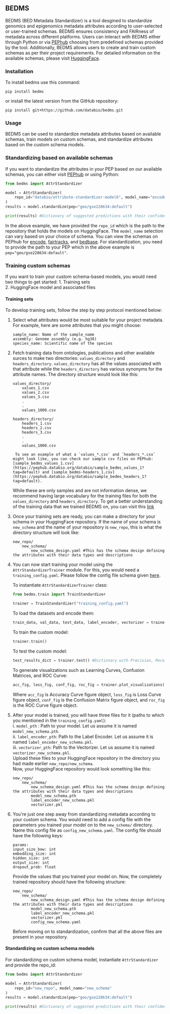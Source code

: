 ## BEDMS

BEDMS (BED Metadata Standardizer) is a tool desgined to standardize genomics and epigenomics metadata attributes according to user-selected or user-trained schemas. BEDMS ensures consistency and FAIRness of metadata across different platforms. 
Users can interact with BEDMS either through Python or via [PEPhub](https://pephub.databio.org/) choosing from predefined schemas provided by the tool. Additionally, BEDMS allows users to create and train custom schemas as per their project requirements. For detailed information on the available schemas, please visit [HuggingFace](https://huggingface.co/databio/attribute-standardizer-model6). 

### Installation

To install bedms use this command:

```
pip install bedms
```

or install the latest version from the GitHub repository:

```
pip install git+https://github.com/databio/bedms.git
```

### Usage

BEDMS can be used to standardize metadata attributes based on available schemas, train models on custom schemas, and standardize attributes based on the custom schema models.

### Standardizing based on available schemas

If you want to standardize the attributes in your PEP based on our available schemas, you can either visit [PEPhub](https://pephub.databio.org/) or using Python:

```python
from bedms import AttrStandardizer

model = AttrStandardizer(
    repo_id="databio/attribute-standardizer-model6", model_name="encode"
)
results = model.standardize(pep="geo/gse228634:default")

print(results) #Dictionary of suggested predictions with their confidence: {'attr_1':{'prediction_1': 0.70, 'prediction_2':0.30}}
```
In the above example, we have provided the `repo_id` which is the path to the repository that holds the models on HuggingFace. The `model_name` selection can vary based on your choice of schema. You can view the schemas on PEPhub for [encode](https://pephub.databio.org/schemas/databio/bedms_encode), [fairtracks](https://pephub.databio.org/schemas/databio/bedms_fairtracks), and [bedbase](https://pephub.databio.org/schemas/databio/bedms_bedbase).
For standardization, you need to provide the path to your PEP which in the above example is `pep="geo/gse228634:default"`.

### Training custom schemas

If you want to train your custom schema-based models, you would need two things to get started:
    1. Training sets   
    2. HuggingFace model and associated files

#### Training sets

To develop training sets, follow the step by step protocol mentioned below:   

1. Select what attributes would be most suitable for your project metadata. For example, here are some attributes that you might choose:  
    ```
    sample_name: Name of the sample_name
    assembly: Genome assembly (e.g. hg38)
    species_name: Scientific name of the species 
    ``` 

2. Fetch training data from ontologies, publications and other available surces to make two directories: `values_directory` and `headers_directory`. `values_directory` has all the values associated with that attribute while the `headers_directory` has various synonyms for the attribute names. 
    The directory structure would look like this:
    ```
    values_directory/
        values_1.csv
        values_2.csv
        values_3.csv
        .
        .
        values_1000.csv

    headers_directory/
        headers_1.csv
        headers_2.csv
        headers_3.csv
        .
        .
        values_1000.csv
    ```
        To see an example of what a `values_*.csv` and `headers_*.csv` might look like, you can check our sample csv files on PEPhub: [sample_bedms_values_1.csv](https://pephub.databio.org/databio/sample_bedms_values_1?tag=default) and [sample_bedms-headers_1.csv](https://pephub.databio.org/databio/sample_bedms_headers_1?tag=default).
    While these are only samples and are not information dense, we recommend having large vocabulary for the training files for both the `values_directory` and `headers_directory`. To get a better understanding of the training data that we trained BEDMS on, you can visit this [link](https://big.databio.org/bedms/)

3. Once your training sets are ready, you can make a directory for your schema in your HuggingFace repository. If the name of your schema is `new_schema` and the name of your repository is `new_repo`, this is what the directory structure will look like:
    ```
    new_repo/
        new_schema/
            new_schema_design.yaml #This has the schema design defining the attributes with their data types and descriptions

    ```

4. You can now start training your model using the `AttrStandardizerTrainer` module. For this, you would need a `training_config.yaml`. Please follow the config file schema given [here](https://github.com/databio/bedms/blob/saanika/training_config.yaml).

    To instantiate `AttrStandardizerTrainer` class:

    ```python
    from bedms.train import TrainStandardizer

    trainer = TrainStandardizer("training_config.yaml")

    ```
    To load the datasets and encode them:

    ```python
    train_data, val_data, test_data, label_encoder, vectorizer = trainer.load_data()
    ```

    To train the custom model:

    ```python
    trainer.train()
    ```

    To test the custom model:

    ```python
    test_results_dict = trainer.test() #Dictionary with Precision, Recall, and F1 values
    ```

    To generate visualizations such as Learning Curves, Confusion Matrices, and ROC Curve:

    ```python
    acc_fig, loss_fig, conf_fig, roc_fig = trainer.plot_visualizations() 
    ```
    Where `acc_fig` is Accuracy Curve figure object, `loss_fig` is Loss Curve figure object, `conf_fig` is the Confusion Matrix figure object, and `roc_fig` is the ROC Curve figure object. 

5. After your model is trained, you will have three files for it (paths to which you mentioned in the `training_config.yaml`):  
        i. `model_pth` : Path to your model. Let us assume it is named `model_new_schema.pth`.  
        ii. `label_encoder_pth`: Path to the Label Encoder. Let us assume it is named `label_encoder_new_schema.pkl`.  
        iii. `vectorizer_pth`: Path to the Vectorizer. Let us assume it is named `vectorizer_new_schema.pkl`.  
    Upload these files to your HuggingFace repository in the directory you had made earlier `new_repo/new_schema`.  
    Now, your HuggingFace repository would look something like this:

    ```
    new_repo/
        new_schema/
            new_schema_design.yaml #This has the schema design defining the attributes with their data types and descriptions
            model_new_schema.pth 
            label_encoder_new_schema.pkl
            vectorizer.pkl
    ```

6. You're just one step away from standardizing metadata according to your custom schema. You would need to add a config file with the parameters you trained your model on to the `new_schema/` directory. Name this config file as `config_new_schema.yaml`. The config file should have the following keys:
    ```
    params:
    input_size_bow: int
    embedding_size: int
    hidden_size: int
    output_size: int
    dropout_prob: float
    ```
    Provide the values that you trained your model on. Now, the completely trained repository should have the following structure:

    ```
    new_repo/
        new_schema/
            new_schema_design.yaml #This has the schema design defining the attributes with their data types and descriptions
            model_new_schema.pth 
            label_encoder_new_schema.pkl
            vectorizer.pkl
            config_new_schema.yaml
    ```
    Before moving on to standardization, confirm that all the above files are present in your repository.

#### Standardizing on custom schema models

For standardizing on custom schema model, instantiate `AttrStandardizer` and provide the repo_id:

```python
from bedms import AttrStandardizer

model = AttrStandardizer(
    repo_id="new_repo", model_name="new_schema"
)
results = model.standardize(pep="geo/gse228634:default")

print(results) #Dictionary of suggested predictions with their confidence: {'attr_1':{'prediction_1': 0.70, 'prediction_2':0.30}}
```